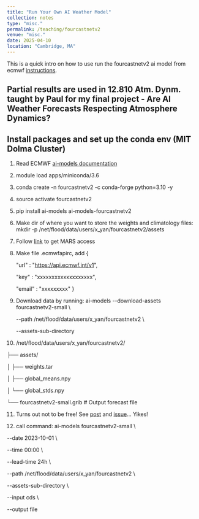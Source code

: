 ```yaml
---
title: "Run Your Own AI Weather Model"
collection: notes
type: "misc."
permalink: /teaching/fourcastnetv2
venue: "misc."
date: 2025-04-10
location: "Cambridge, MA"
---
```


This is a quick intro on how to use run the fourcastnetv2 ai model from ecmwf [instructions](https://github.com/ecmwf-lab/ai-models-fourcastnetv2).

Partial results are used in 12.810 Atm. Dynm. taught by Paul for my final project - Are AI Weather Forecasts Respecting Atmosphere Dynamics?
---

## Install packages and set up the conda env (MIT Dolma Cluster)
1. Read ECMWF [ai-models documentation](https://github.com/ecmwf-lab/ai-models)
2. module load apps/miniconda/3.6
3. conda create -n fourcastnetv2 -c conda-forge python=3.10 -y
4. source activate fourcastnetv2
5. pip install ai-models ai-models-fourcastnetv2
6. Make dir of where you want to store the weights and climatology files: mkdir -p /net/flood/data/users/x_yan/fourcastnetv2/assets
7. Follow [link](https://confluence.ecmwf.int/display/WEBAPI/Access+MARS) to get MARS access
8. Make file .ecmwfapirc, add {

   "url"   : "https://api.ecmwf.int/v1",

   "key"   : "xxxxxxxxxxxxxxxxxxx",

   "email" : "xxxxxxxxx"
}

9. Download data by running: ai-models --download-assets fourcastnetv2-small \

   --path /net/flood/data/users/x_yan/fourcastnetv2 \

   --assets-sub-directory
10. /net/flood/data/users/x_yan/fourcastnetv2/

├── assets/

│   ├── weights.tar

│   ├── global_means.npy

│   └── global_stds.npy

└── fourcastnetv2-small.grib     # Output forecast file

11. Turns out not to be free! See [post](https://github.com/google/weather-tools/issues/35) and [issue](https://github.com/ecmwf-lab/ai-models-fourcastnetv2/issues/1)... Yikes!

12. call command: ai-models fourcastnetv2-small \
  
  --date 2023-10-01 \
  
  --time 00:00 \
  
  --lead-time 24h \
  
  --path /net/flood/data/users/x_yan/fourcastnetv2 \
  
  --assets-sub-directory \
  
  --input cds \
  
  --output file


